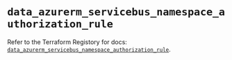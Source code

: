 # `data_azurerm_servicebus_namespace_authorization_rule`

Refer to the Terraform Registory for docs: [`data_azurerm_servicebus_namespace_authorization_rule`](https://www.terraform.io/docs/providers/azurerm/d/servicebus_namespace_authorization_rule).
